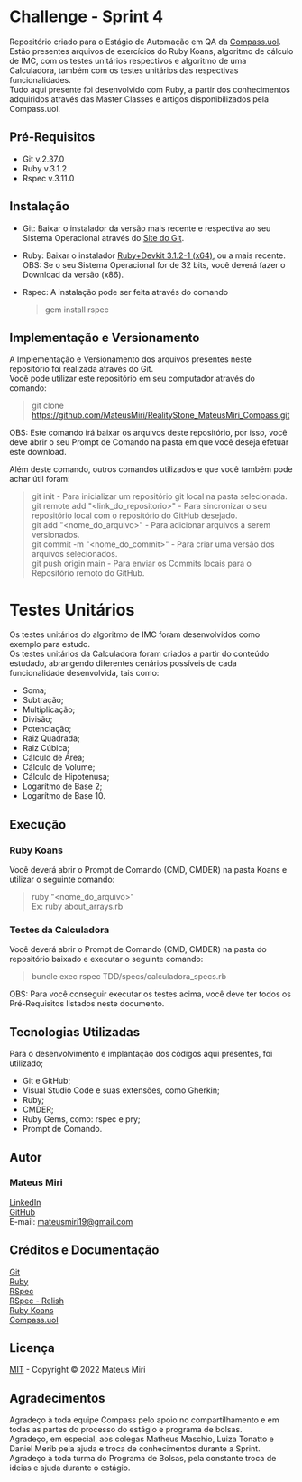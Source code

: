 # Challenge - Sprint 4
Repositório criado para o Estágio de Automação em QA da [Compass.uol](https://compass.uol/).  
Estão presentes arquivos de exercícios do Ruby Koans, algoritmo de cálculo de IMC, com os testes unitários respectivos e algoritmo de uma Calculadora, também com os testes unitários das respectivas funcionalidades.  
Tudo aqui presente foi desenvolvido com Ruby, a partir dos conhecimentos adquiridos através das Master Classes e artigos disponibilizados pela Compass.uol.

## Pré-Requisitos
* Git v.2.37.0
* Ruby v.3.1.2
* Rspec v.3.11.0

## Instalação
* Git: Baixar o instalador da versão mais recente e respectiva ao seu Sistema Operacional através do [Site do Git](https://git-scm.com/download).
* Ruby: Baixar o instalador [Ruby+Devkit 3.1.2-1 (x64)](https://rubyinstaller.org/downloads/), ou a mais recente.  
  OBS: Se o seu Sistema Operacional for de 32 bits, você deverá fazer o Download da versão (x86).
* Rspec: A instalação pode ser feita através do comando  

  > gem install rspec

## Implementação e Versionamento
A Implementação e Versionamento dos arquivos presentes neste repositório foi realizada através do Git.  
Você pode utilizar este repositório em seu computador através do comando:
> git clone https://github.com/MateusMiri/RealityStone_MateusMiri_Compass.git  

OBS: Este comando irá baixar os arquivos deste repositório, por isso, você deve abrir o seu Prompt de Comando na pasta em que você deseja efetuar este download.  

Além deste comando, outros comandos utilizados e que você também pode achar útil foram:
> git init - Para inicializar um repositório git local na pasta selecionada.  
> git remote add "<link_do_repositorio>" - Para sincronizar o seu repositório local com o repositório do GitHub desejado.  
> git add "<nome_do_arquivo>" - Para adicionar arquivos a serem versionados.  
> git commit -m "<nome_do_commit>" - Para criar uma versão dos arquivos selecionados.  
> git push origin main - Para enviar os Commits locais para o Repositório remoto do GitHub.  

# Testes Unitários
Os testes unitários do algoritmo de IMC foram desenvolvidos como exemplo para estudo.  
Os testes unitários da Calculadora foram criados a partir do conteúdo estudado, abrangendo diferentes cenários possíveis de cada funcionalidade desenvolvida, tais como:
* Soma;
* Subtração;
* Multiplicação;
* Divisão;
* Potenciação;
* Raiz Quadrada;
* Raiz Cúbica;
* Cálculo de Área;
* Cálculo de Volume;
* Cálculo de Hipotenusa;
* Logarítmo de Base 2;
* Logarítmo de Base 10.

## Execução
### Ruby Koans
Você deverá abrir o Prompt de Comando (CMD, CMDER) na pasta Koans e utilizar o seguinte comando:
> ruby "<nome_do_arquivo>"  
> Ex: ruby about_arrays.rb  

### Testes da Calculadora
Você deverá abrir o Prompt de Comando (CMD, CMDER) na pasta do repositório baixado e executar o seguinte comando:
> bundle exec rspec TDD/specs/calculadora_specs.rb  

OBS: Para você conseguir executar os testes acima, você deve ter todos os Pré-Requisitos listados neste documento.

## Tecnologias Utilizadas
Para o desenvolvimento e implantação dos códigos aqui presentes, foi utilizado;
* Git e GitHub;
* Visual Studio Code e suas extensões, como Gherkin;
* Ruby;
* CMDER;
* Ruby Gems, como: rspec e pry;
* Prompt de Comando.

## Autor
### Mateus Miri
[LinkedIn](https://www.linkedin.com/in/mateus-miri-0a3a81232/)  
[GitHub](https://github.com/MateusMiri)  
E-mail: mateusmiri19@gmail.com  
  
## Créditos e Documentação
[Git](https://git-scm.com/doc)  
[Ruby](https://www.ruby-lang.org/pt/documentation/)  
[RSpec](https://rspec.info/documentation/)  
[RSpec - Relish](https://relishapp.com/rspec/docs/)  
[Ruby Koans](http://rubykoans.com/)  
[Compass.uol](https://compass.uol/)

## Licença
[MIT](https://choosealicense.com/licenses/mit/) - Copyright © 2022 Mateus Miri  

## Agradecimentos
Agradeço à toda equipe Compass pelo apoio no compartilhamento e em todas as partes do processo do estágio e programa de bolsas.  
Agradeço, em especial, aos colegas Matheus Maschio, Luiza Tonatto e Daniel Merib pela ajuda e troca de conhecimentos durante a Sprint.  
Agradeço à toda turma do Programa de Bolsas, pela constante troca de ideias e ajuda durante o estágio.
